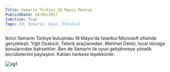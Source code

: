 ```yaml
---
Title: Xamarin Türkiye 18 Mayıs Meetup
PublishDate: 18/05/2017
IsActive: True
Tags: C#, Xamarin, Oyun, Etkinlik
---
```


İkinci Xamarin Türkiye buluşması 18 Mayıs'da İstanbul Microsoft ofisinde gerçekleşti. Yiğit Özaksüt, Telerik araçlarından. Mehmet Demir, local storage konularından bahsettiler. Ben de Xamarin ile oyun geliştirmeye yönelik tecrübelerimi paylaştım.  Katılan herkese teşekkürler.


![xg1](media/Xamarin-Turkiye-18-Mayıs-Meetup/xg1.jpg)

